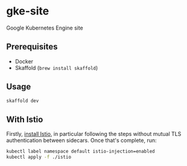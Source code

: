gke-site
========

Google Kubernetes Engine site

Prerequisites
-------------

* Docker
* Skaffold (`brew install skaffold`)

Usage
-----

```sh
skaffold dev
```

With Istio
----------

Firstly, [install Istio][install-istio], in particular following the steps without mutual TLS authentication between sidecars.
Once that's complete, run:

```sh
kubectl label namespace default istio-injection=enabled
kubectl apply -f ./istio
```

[install-istio]: https://istio.io/docs/setup/kubernetes/quick-start/#installation-steps
